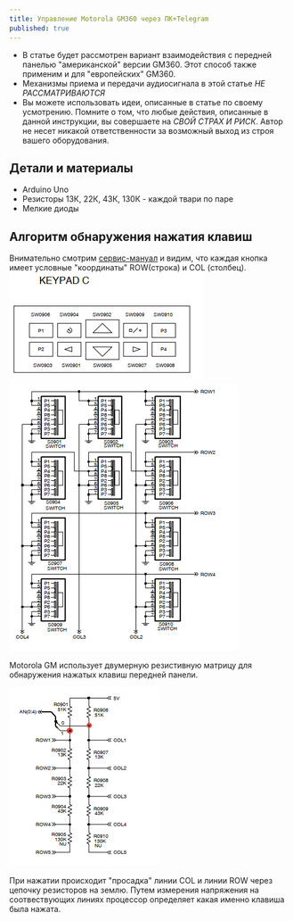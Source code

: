 ```yaml
---
title: Управление Motorola GM360 через ПК+Telegram
published: true
---
```


- В статье будет рассмотрен вариант взаимодействия с передней панелью "американской" версии GM360. Этот способ также применим и для "европейских" GM360.
- Механизмы приема и передачи аудиосигнала в этой статье *НЕ РАССМАТРИВАЮТСЯ*
- Вы можете использовать идеи, описанные в статье по своему усмотрению. Помните о том, что любые действия, описанные в данной инструкции, вы совершаете на *СВОЙ СТРАХ И РИСК*. Автор не несет никакой ответственности за возможный выход из строя вашего оборудования.

## [](#header-2) Детали и материалы

- Arduino Uno
- Резисторы 13К, 22К, 43К, 130К - каждой твари по паре
- Мелкие диоды
  
## [](#header-2) Алгоритм обнаружения нажатия клавиш

Внимательно смотрим [сервис-мануал](/docs/MotorolaGM.pdf) и видим, что каждая кнопка имеет условные "координаты" ROW(строка) и COL (столбец).
![](/images/keypad_c.png) 
![](../images/keypad_scheme.png)

Motorola GM использует двумерную резистивную матрицу для обнаружения нажатых клавиш передней панели. 

![](/images/checkpoints.png)

 При нажатии происходит "просадка" линии COL и линии ROW через цепочку резисторов на землю. Путем измерения напряжения на соотвествующих линиях процессор определяет какая именно клавиша была нажата.

